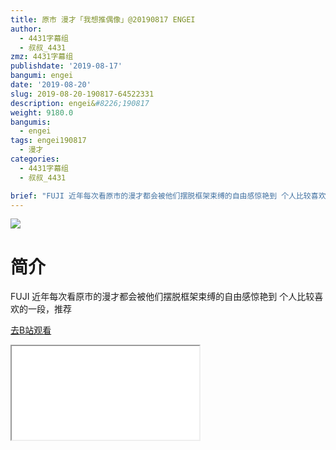 ```yaml
---
title: 原市 漫才「我想推偶像」@20190817 ENGEI
author:
  - 4431字幕组
  - 叔叔_4431
zmz: 4431字幕组
publishdate: '2019-08-17'
bangumi: engei
date: '2019-08-20'
slug: 2019-08-20-190817-64522331
description: engei&#8226;190817
weight: 9180.0
bangumis:
  - engei
tags: engei190817
  - 漫才
categories:
  - 4431字幕组
  - 叔叔_4431

brief: "FUJI 近年每次看原市的漫才都会被他们摆脱框架束缚的自由感惊艳到 个人比较喜欢的一段，推荐"
---
```

![](https://raw.githubusercontent.com/tcgriffith/owaraisite/master/static/tmpimg/95bc0207695118ea60d5813059c08cd85dcab2fb.jpg.480.jpg)
# 简介  
FUJI
近年每次看原市的漫才都会被他们摆脱框架束缚的自由感惊艳到
个人比较喜欢的一段，推荐  

[去B站观看](https://www.bilibili.com/video/av64522331/)
<div class ="resp-container"><iframe class="testiframe" src="//player.bilibili.com/player.html?aid=64522331"", scrolling="no", allowfullscreen="true" > </iframe></div> 
